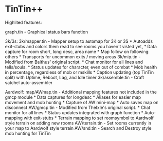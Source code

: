 # TinTin++


Highlited features:

graph.tin	- Graphical status bars function

3k/3s:
3k/mapper.tin	- Mapper setup to automap for 3K or 3S
		  * Autoadds exit-stubs and colors them read to see rooms
		   you haven't visted yet,
		  * Data capture for room short, long desc, area name
		  * Map follow on following others
		  * Transports for uncommon exits / moving areas
3k/mip.tin	- Modified from Balthus' original script.
		  * Chat monitor for all lines and tells/souls.
		  * Status updates for character, even out of combat
		  * Mob health in percentage, regardless of mob or mskills
		  * Caption updating (top TinTin split) with Uptime, Reboot,
		    Lag, and Idle timer
3k/assemble.tin	- Craft satchel auto-assembler

Aardwolf:
map/AWmap.tin	- Additional mapping features not included in the gmcp module
		  * Data captures for longdesc
		  * Aliases for easier map movement and mob hunting
		  * Capture of AW mini-map
		  * Auto saves map on disconnect
AW/gmcp.tin	- Modified from TheIxle's original script.
		  * Chat monitor for all lines
		  * Status updates integrated with graph function
		  * Auto-mapping with exit-stubs
		  * Terrain mapping to set roomsymbol to Aardwolf style
		    terrain on adding new rooms
AW/terrain.tin	- Set rooms currently in your map to Aardwolf style terrain
AW/snd.tin	- Search and Destroy style mob hunting for TinTin
